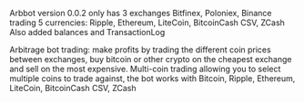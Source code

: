 Arbbot version 0.0.2 only has 3 exchanges Bitfinex, Poloniex, Binance
trading 5 currencies: Ripple, Ethereum, LiteCoin, BitcoinCash CSV, ZCash
Also added balances and TransactionLog


Arbitrage bot trading: make profits by trading the different coin prices between exchanges, buy bitcoin or other crypto on the cheapest exchange and sell on the most expensive.
Multi-coin trading allowing you to select multiple coins to trade against, the bot works with Bitcoin, Ripple, Ethereum, LiteCoin, BitcoinCash CSV, ZCash
